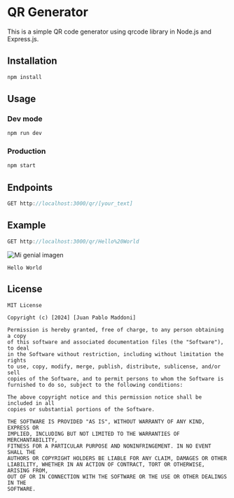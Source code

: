 # QR Generator

This is a simple QR code generator using qrcode library in Node.js and Express.js.

## Installation

```bash
npm install
```

## Usage

### Dev mode

```bash
npm run dev
```

### Production

```bash
npm start
```

## Endpoints

```js	
GET http://localhost:3000/qr/[your_text]
```

## Example

```js
GET http://localhost:3000/qr/Hello%20World
```

![Mi genial imagen](https://mad-qr.vercel.app/qr/Hello%20World)

```
Hello World
```
## License
```
MIT License

Copyright (c) [2024] [Juan Pablo Maddoni]

Permission is hereby granted, free of charge, to any person obtaining a copy
of this software and associated documentation files (the "Software"), to deal
in the Software without restriction, including without limitation the rights
to use, copy, modify, merge, publish, distribute, sublicense, and/or sell
copies of the Software, and to permit persons to whom the Software is
furnished to do so, subject to the following conditions:

The above copyright notice and this permission notice shall be included in all
copies or substantial portions of the Software.

THE SOFTWARE IS PROVIDED "AS IS", WITHOUT WARRANTY OF ANY KIND, EXPRESS OR
IMPLIED, INCLUDING BUT NOT LIMITED TO THE WARRANTIES OF MERCHANTABILITY,
FITNESS FOR A PARTICULAR PURPOSE AND NONINFRINGEMENT. IN NO EVENT SHALL THE
AUTHORS OR COPYRIGHT HOLDERS BE LIABLE FOR ANY CLAIM, DAMAGES OR OTHER
LIABILITY, WHETHER IN AN ACTION OF CONTRACT, TORT OR OTHERWISE, ARISING FROM,
OUT OF OR IN CONNECTION WITH THE SOFTWARE OR THE USE OR OTHER DEALINGS IN THE
SOFTWARE.
```